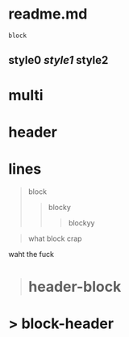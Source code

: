 # readme.md
```
block
```

## style0 *style1* **style2**

# multi
# header
# lines

> block
> > blocky
> > > blockyy

> what
block
crap
>

waht the fuck

> # header-block

# > block-header



